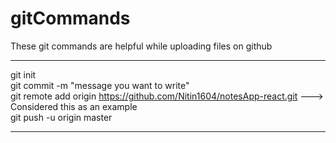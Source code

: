 # gitCommands                                                                                                                                                                             
These git commands are helpful while uploading files on github                                                                                                                  
___________________________________________________________________________________________________________ 
git init  
git commit -m "message you want to write"               
git remote add origin https://github.com/Nitin1604/notesApp-react.git ---> Considered this as an example  
git push -u origin master    
____________________________________________________________________________________________________________
